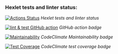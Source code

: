 ### Hexlet tests and linter status:
[![Actions Status](https://github.com/Serggi0/python-project-lvl3/workflows/hexlet-check/badge.svg)](https://github.com/Serggi0/python-project-lvl3/actions)  *Hexlet tests and linter status*

[![lint & test GitHub action](https://github.com/Serggi0/python-project-lvl3/actions/workflows/github_action_.yaml/badge.svg)](https://github.com/Serggi0/python-project-lvl3/actions/workflows/github_action_.yaml)  *GitHub action badge*

<!-- [! [Статус действий YourActionName] (https://github.com/ { userName } / { repoName } / workflows / { workflowName } /badge.svg)] (https://github.com/ { userName } / { repoName } / action) -->

[![Maintainability](https://api.codeclimate.com/v1/badges/f6ba19bc9e1493dbd1ce/maintainability)](https://codeclimate.com/github/Serggi0/python-project-lvl3/maintainability)  *CodeClimate Maintainability badge*

[![Test Coverage](https://api.codeclimate.com/v1/badges/f6ba19bc9e1493dbd1ce/test_coverage)](https://codeclimate.com/github/Serggi0/python-project-lvl3/test_coverage)  *CodeClimate test coverage badge*